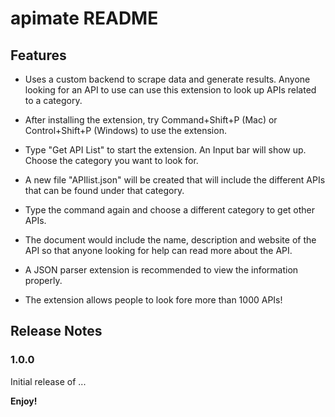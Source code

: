 # apimate README

## Features

- Uses a custom backend to scrape data and generate results. Anyone looking for an API to use can use this extension to look up
  APIs related to a category.

- After installing the extension, try Command+Shift+P (Mac) or Control+Shift+P (Windows) to use the extension.

- Type "Get API List" to start the extension. An Input bar will show up. Choose the category you want to look for.

- A new file "APIlist.json" will be created that will include the different APIs that can be found under that category.

- Type the command again and choose a different category to get other APIs.

- The document would include the name, description and website of the API so that anyone looking for help can read more about the API.

- A JSON parser extension is recommended to view the information properly.

- The extension allows people to look fore more than 1000 APIs!

## Release Notes

### 1.0.0

Initial release of ...

**Enjoy!**
